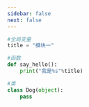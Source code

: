 ```yaml
---
sidebar: false
next: false
---
```

<BlogInfo/>






```python
#全局变量
title = "模块一"

#函数
def say_hello():
    print("我是%s"%title)

#类
class Dog(object):
    pass
```






<ActionBox />
        
<style>#top-box {margin-top:0.5rem!important;}</style>